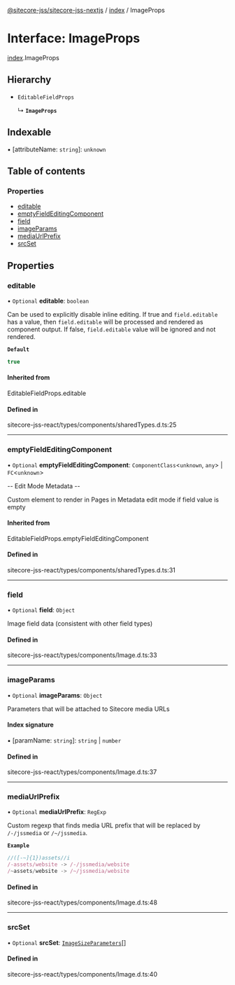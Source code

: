 [@sitecore-jss/sitecore-jss-nextjs](../README.md) / [index](../modules/index.md) / ImageProps

# Interface: ImageProps

[index](../modules/index.md).ImageProps

## Hierarchy

- `EditableFieldProps`

  ↳ **`ImageProps`**

## Indexable

▪ [attributeName: `string`]: `unknown`

## Table of contents

### Properties

- [editable](index.ImageProps.md#editable)
- [emptyFieldEditingComponent](index.ImageProps.md#emptyfieldeditingcomponent)
- [field](index.ImageProps.md#field)
- [imageParams](index.ImageProps.md#imageparams)
- [mediaUrlPrefix](index.ImageProps.md#mediaurlprefix)
- [srcSet](index.ImageProps.md#srcset)

## Properties

### editable

• `Optional` **editable**: `boolean`

Can be used to explicitly disable inline editing.
If true and `field.editable` has a value, then `field.editable` will be processed and rendered as component output. If false, `field.editable` value will be ignored and not rendered.

**`Default`**

```ts
true
```

#### Inherited from

EditableFieldProps.editable

#### Defined in

sitecore-jss-react/types/components/sharedTypes.d.ts:25

___

### emptyFieldEditingComponent

• `Optional` **emptyFieldEditingComponent**: `ComponentClass`\<`unknown`, `any`\> \| `FC`\<`unknown`\>

-- Edit Mode Metadata --

Custom element to render in Pages in Metadata edit mode if field value is empty

#### Inherited from

EditableFieldProps.emptyFieldEditingComponent

#### Defined in

sitecore-jss-react/types/components/sharedTypes.d.ts:31

___

### field

• `Optional` **field**: `Object`

Image field data (consistent with other field types)

#### Defined in

sitecore-jss-react/types/components/Image.d.ts:33

___

### imageParams

• `Optional` **imageParams**: `Object`

Parameters that will be attached to Sitecore media URLs

#### Index signature

▪ [paramName: `string`]: `string` \| `number`

#### Defined in

sitecore-jss-react/types/components/Image.d.ts:37

___

### mediaUrlPrefix

• `Optional` **mediaUrlPrefix**: `RegExp`

Custom regexp that finds media URL prefix that will be replaced by `/-/jssmedia` or `/~/jssmedia`.

**`Example`**

```ts
//([-~]{1})assets//i
/-assets/website -> /-/jssmedia/website
/~assets/website -> /~/jssmedia/website
```

#### Defined in

sitecore-jss-react/types/components/Image.d.ts:48

___

### srcSet

• `Optional` **srcSet**: [`ImageSizeParameters`](index.ImageSizeParameters.md)[]

#### Defined in

sitecore-jss-react/types/components/Image.d.ts:40
